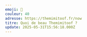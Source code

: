 ```yaml
---
emoji: 🦊
couleur: 40
adresse: https://themimitoof.fr/now
titre: Quoi de beau Themimitoof ?
update: 2025-05-31T15:56:18.000Z
---
```

